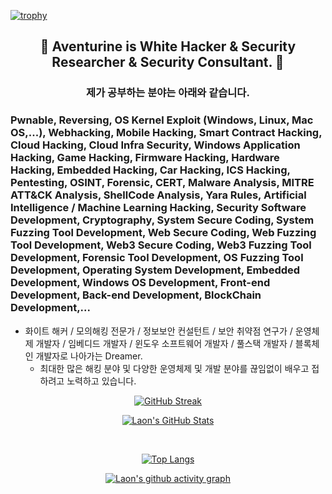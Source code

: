 [![trophy](https://github-profile-trophy.vercel.app/?username=AventurineJun&theme=algolia&column=10)](https://github.com/Luon/)

<div align = "center">
<h2> 💫 Aventurine is White Hacker & Security Researcher & Security Consultant. 💫 </h2>
</div>

<div align = "center">
<h3> 제가 공부하는 분야는 아래와 같습니다. </h3>
</div>

### Pwnable, Reversing, OS Kernel Exploit (Windows, Linux, Mac OS,...), Webhacking, Mobile Hacking, Smart Contract Hacking, Cloud Hacking, Cloud Infra Security, Windows Application Hacking, Game Hacking, Firmware Hacking, Hardware Hacking, Embedded Hacking, Car Hacking, ICS Hacking, Pentesting, OSINT, Forensic, CERT, Malware Analysis, MITRE ATT&CK Analysis, ShellCode Analysis, Yara Rules, Artificial Intelligence / Machine Learning Hacking, Security Software Development, Cryptography, System Secure Coding, System Fuzzing Tool Development, Web Secure Coding, Web Fuzzing Tool Development, Web3 Secure Coding, Web3 Fuzzing Tool Development, Forensic Tool Development, OS Fuzzing Tool Development, Operating System Development, Embedded Development, Windows OS Development, Front-end Development, Back-end Development, BlockChain Development,... 
 
- 화이트 해커 / 모의해킹 전문가 / 정보보안 컨설턴트 / 보안 취약점 연구가 / 운영체제 개발자 / 임베디드 개발자 / 윈도우 소프트웨어 개발자 / 풀스택 개발자 / 블록체인 개발자로 나아가는 Dreamer.
   - 최대한 많은 해킹 분야 및 다양한 운영체제 및 개발 분야를 끊임없이 배우고 접하려고 노력하고 있습니다. 

<div align = "center">

[![GitHub Streak](https://github-readme-streak-stats.herokuapp.com/?user=AventurineJun&theme=holi-theme)](https://git.io/streak-stats)

[![Laon's GitHub Stats](https://github-readme-stats.vercel.app/api?username=AventurineJun&hide=contribs,prs&show_icons=true&theme=ambient_gradient)](https://github.com/anuraghazra/github-readme-stats)

<br>

[![Top Langs](https://github-readme-stats.vercel.app/api/top-langs/?username=AventurineJun&langs_count=10&hide=contribs,prs&show_icons=true&theme=ambient_gradient)](https://github.com/anuraghazra/github-readme-stats)

[![Laon's github activity graph](https://github-readme-activity-graph.vercel.app/graph?username=AventurineJun&theme=react-dark&border=true)](https://github.com/ashutosh00710/github-readme-activity-graph)

</div>
 
 
